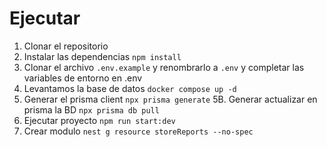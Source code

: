 

# Ejecutar

1. Clonar el repositorio
2. Instalar las dependencias `npm install `
3. Clonar el archivo `.env.example` y renombrarlo a `.env` y completar las variables de entorno en .env
4. Levantamos la base de datos ` docker compose up -d `
5. Generar el prisma client `npx prisma generate`
5B. Generar actualizar en  prisma la BD `npx prisma db pull`
6. Ejecutar proyecto `npm run start:dev`
7. Crear modulo  `nest g resource storeReports --no-spec`